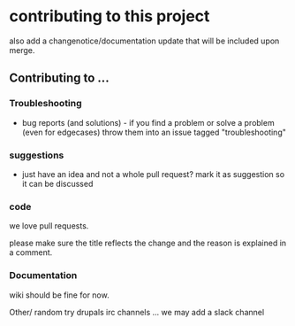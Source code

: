 # contributing to this project

also add a changenotice/documentation update that will be included upon merge.

## Contributing to ...



### Troubleshooting

- bug reports (and solutions) - if you find a problem or solve a problem (even for edgecases) throw them into an issue tagged "troubleshooting"

### suggestions

- just have an idea and not a whole pull request? mark it as suggestion so it can be discussed

### code

we love pull requests.

please make sure the title reflects the change
and the reason is explained in a comment.

### Documentation

wiki should be fine for now. 


Other/ random
try drupals irc channels ...
we may add a slack channel